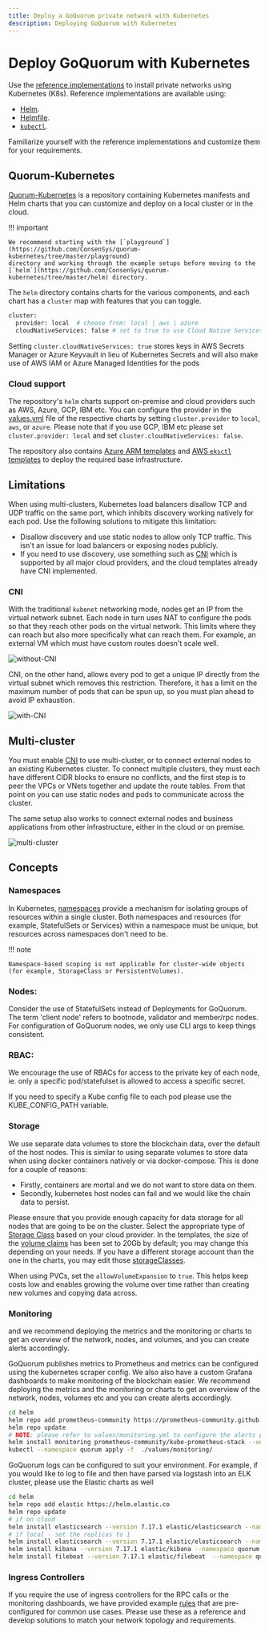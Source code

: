 ```yaml
---
title: Deploy a GoQuorum private network with Kubernetes
description: Deploying GoQuorum with Kubernetes
---
```


# Deploy GoQuorum with Kubernetes

Use the [reference implementations](https://github.com/ConsenSys/quorum-kubernetes) to install private networks using
Kubernetes (K8s).
Reference implementations are available using:

* [Helm](https://github.com/ConsenSys/quorum-kubernetes/tree/master/dev).
* [Helmfile](https://github.com/roboll/helmfile).
* [`kubectl`](https://github.com/ConsenSys/quorum-kubernetes/tree/master/playground/kubectl).

Familiarize yourself with the reference implementations and customize them for your requirements.

## Quorum-Kubernetes

[Quorum-Kubernetes](https://github.com/ConsenSys/quorum-Kubernetes) is a repository containing Kubernetes manifests and
Helm charts that you can customize and deploy on a local cluster or in the cloud.

!!! important

    We recommend starting with the [`playground`](https://github.com/ConsenSys/quorum-kubernetes/tree/master/playground)
    directory and working through the example setups before moving to the
    [`helm`](https://github.com/ConsenSys/quorum-kubernetes/tree/master/helm) directory.

The `helm` directory contains charts for the various components, and each chart has a `cluster` map with features that
you can toggle.

```bash
cluster:
  provider: local  # choose from: local | aws | azure
  cloudNativeServices: false # set to true to use Cloud Native Services (SecretsManager and IAM for AWS; KeyVault & Managed Identities for Azure)
```

Setting `cluster.cloudNativeServices: true` stores keys in AWS Secrets Manager or Azure Keyvault in lieu of Kubernetes
Secrets and will also make use of AWS IAM or Azure Managed Identities for the pods

### Cloud support

The repository's `helm` charts support on-premise and cloud providers such as AWS, Azure, GCP, IBM etc. You can
configure the provider in the
[values.yml](https://github.com/ConsenSys/quorum-kubernetes/blob/master/helm/values/genesis-goquorum.yml) file of
the respective charts by setting `cluster.provider` to `local`, `aws`, or `azure`. Please note that if you use
GCP, IBM etc please set `cluster.provider: local` and set `cluster.cloudNativeServices: false`.

The repository also contains [Azure ARM templates](https://github.com/ConsenSys/quorum-kubernetes/tree/master/azure)
and [AWS `eksctl` templates](https://github.com/ConsenSys/quorum-kubernetes/tree/master/aws) to deploy the
required base infrastructure.


## Limitations

When using multi-clusters, Kubernetes load balancers disallow TCP and UDP traffic on the same port, which inhibits
discovery working natively for each pod.
Use the following solutions to mitigate this limitation:

* Disallow discovery and use static nodes to allow only TCP traffic.
  This isn't an issue for load balancers or exposing nodes publicly.
* If you need to use discovery, use something such as [CNI](#CNI) which is supported by all major cloud providers, and
  the cloud templates already have CNI implemented.

### CNI

With the traditional `kubenet` networking mode, nodes get an IP from the virtual network subnet.
Each node in turn uses NAT to configure the pods so that they reach other pods on the virtual network.
This limits where they can reach but also more specifically what can reach them.
For example, an external VM which must have custom routes doesn't scale well.

![without-CNI](../../images/kubernetes/kubenet.jpg)

CNI, on the other hand, allows every pod to get a unique IP directly from the virtual subnet which removes this restriction.
Therefore, it has a limit on the maximum number of pods that can be spun up, so you must plan ahead to avoid IP exhaustion.

![with-CNI](../../images/kubernetes/kubenet.jpg)

## Multi-cluster

You must enable [CNI](#cni) to use multi-cluster, or to connect external nodes to an existing Kubernetes cluster.
To connect multiple clusters, they must each have different CIDR blocks to ensure no conflicts, and the first step is to
peer the VPCs or VNets together and update the route tables.
From that point on you can use static nodes and pods to communicate across the cluster.

The same setup also works to connect external nodes and business applications from other infrastructure, either in the
cloud or on premise.

![multi-cluster](../../images/kubernetes/cni_peering.png)

## Concepts

### Namespaces

In Kubernetes, [namespaces](https://kubernetes.io/docs/concepts/overview/working-with-objects/namespaces/) provide a
mechanism for isolating groups of resources within a single cluster.
Both namespaces and resources (for example, StatefulSets or Services) within a namespace must be unique, but resources
across namespaces don't need to be.

!!! note

    Namespace-based scoping is not applicable for cluster-wide objects (for example, StorageClass or PersistentVolumes).

### Nodes:

Consider the use of StatefulSets instead of Deployments for GoQuorum. The term 'client node' refers to bootnode, validator
and member/rpc nodes. For configuration of GoQuorum nodes, we only use CLI args to keep things consistent.

### RBAC:

We encourage the use of RBACs for access to the private key of each node, ie. only a specific pod/statefulset is
allowed to access a specific secret.

If you need to specify a Kube config file to each pod please use the KUBE_CONFIG_PATH variable.

### Storage

We use separate data volumes to store the blockchain data, over the default of the host nodes. This is similar to
using separate volumes to store data when using docker containers natively or via docker-compose. This is done for
a couple of reasons:

* Firstly, containers are mortal and we do not want to store data on them.
* Secondly, kubernetes host nodes can fail and we would like the chain data to persist.

Please ensure that you provide enough capacity for data storage for all nodes that are going to be on the cluster.
Select the appropriate type of [Storage Class](https://kubernetes.io/docs/concepts/storage/storage-classes/) based
on your cloud provider. In the templates, the size of the [volume claims](https://kubernetes.io/docs/concepts/storage/persistent-volumes/#persistentvolumeclaims) has been set to 20Gb by default; you may change this depending on your needs. If you have a different storage account than the one in the charts, you may edit those
[storageClasses](https://github.com/ConsenSys/quorum-kubernetes/blob/master/helm/charts/goquorum-node/templates/node-storage.yaml).

When using PVCs, set the `allowVolumeExpansion` to `true`. This helps keep costs low and enables growing the volume
over time rather than creating new volumes and copying data across.

### Monitoring

and we recommend deploying the metrics and the monitoring or charts to get an overview of the
network, nodes, and volumes, and you can create alerts accordingly.

GoQuorum publishes metrics to Prometheus and metrics can be configured using the kubernetes scraper config. We also
also have a custom Grafana dashboards to make monitoring of the blockchain easier. We recommend deploying the
metrics and the monitoring or charts to get an overview of the network, nodes, volumes etc and you can create
alerts accordingly.

```bash
cd helm
helm repo add prometheus-community https://prometheus-community.github.io/helm-charts
helm repo update
# NOTE: please refer to values/monitoring.yml to configure the alerts per your requirements ie slack, email etc
helm install monitoring prometheus-community/kube-prometheus-stack --version 34.10.0 --namespace=quorum --create-namespace --values ./values/monitoring.yml --wait
kubectl --namespace quorum apply -f  ./values/monitoring/
```

GoQuorum logs can be configured to suit your environment. For example, if you would like to log to file
and then have parsed via logstash into an ELK cluster, please use the Elastic charts as well

```bash
cd helm
helm repo add elastic https://helm.elastic.co
helm repo update
# if on cloud
helm install elasticsearch --version 7.17.1 elastic/elasticsearch --namespace quorum --create-namespace --values ./values/elasticsearch.yml
# if local - set the replicas to 1
helm install elasticsearch --version 7.17.1 elastic/elasticsearch --namespace quorum --create-namespace --values ./values/elasticsearch.yml --set replicas=1 --set minimumMasterNodes: 1
helm install kibana --version 7.17.1 elastic/kibana --namespace quorum --values ./values/kibana.yml
helm install filebeat --version 7.17.1 elastic/filebeat  --namespace quorum --values ./values/filebeat.yml
```

### Ingress Controllers

If you require the use of ingress controllers for the RPC calls or the monitoring dashboards, we have provided example
[rules](https://github.com/ConsenSys/quorum-kubernetes/blob/master/ingress/ingress-rules-goquorum.yml) that
are pre-configured for common use cases. Please use these as a reference and develop solutions to match your network
topology and requirements.
